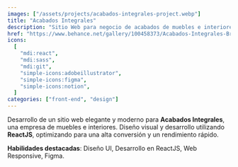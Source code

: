 ```yaml
---
images: ["/assets/projects/acabados-integrales-project.webp"]
title: "Acabados Integrales"
description: "Sitio Web para negocio de acabados de muebles e interiores. Acabados que deslumbran por fuera y enamoran por dentro."
href: "https://www.behance.net/gallery/100458373/Acabados-Integrales-Branding-Design-Web-Development"
icons:
  [
    "mdi:react",
    "mdi:sass",
    "mdi:git",
    "simple-icons:adobeillustrator",
    "simple-icons:figma",
    "simple-icons:notion",
  ]
categories: ["front-end", "design"]
---
```


Desarrollo de un sitio web elegante y moderno para **Acabados Integrales**, una empresa de muebles e interiores. Diseño visual y desarrollo utilizando **ReactJS**, optimizando para una alta conversión y un rendimiento rápido.

**Habilidades destacadas**: Diseño UI, Desarrollo en ReactJS, Web Responsive, Figma.
